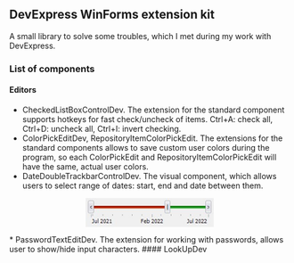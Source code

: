## DevExpress WinForms extension kit
  A small library to solve some troubles, which I met during my work with DevExpress.

### List of components
#### Editors
* CheckedListBoxControlDev. The extension for the standard component supports hotkeys for fast check/uncheck of items. Ctrl+A: check all, Ctrl+D: uncheck all, Ctrl+I: invert checking.
* ColorPickEditDev, RepositoryItemColorPickEdit. The extensions for the standard components allows to save custom user colors during the program, so each ColorPickEdit and RepositoryItemColorPickEdit will have the same, actual user colors.
* DateDoubleTrackbarControlDev. The visual component, which allows users to select range of dates: start, end and date between them.
<p align="center">
<img src="DevExpressWinFormsExtension/Resources/Samples/DateDoubleTrackBarSample.jpg" width="230" align="center" title="Screenshot of the DateDoubleTrackbarControl">
</p>
* PasswordTextEditDev. The extension for working with passwords, allows user to show/hide input characters.
#### LookUpDev
